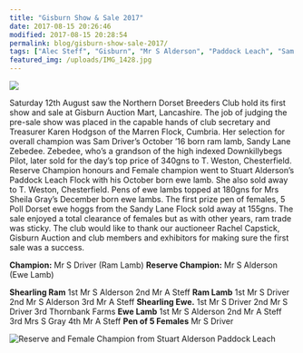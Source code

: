 ```yaml
---
title: "Gisburn Show & Sale 2017"
date: 2017-08-15 20:26:46
modified: 2017-08-15 20:28:54
permalink: blog/gisburn-show-sale-2017/
tags: ["Alec Steff", "Gisburn", "Mr S Alderson", "Paddock Leach", "Sam Driver", "Sandy Lane", "Show", "Thornbank"]
featured_img: /uploads/IMG_1428.jpg
---
```


![](/uploads/IMG_1428.jpg)

Saturday 12th August saw the Northern Dorset Breeders Club hold its first show and sale at Gisburn Auction Mart, Lancashire. The job of judging the pre-sale show was placed in the capable hands of club secretary and Treasurer Karen Hodgson of the Marren Flock, Cumbria. Her selection for overall champion was Sam Driver’s October ’16 born ram lamb, Sandy Lane Zebedee. Zebedee, who’s a grandson of the high indexed Downkillybegs Pilot, later sold for the day’s top price of 340gns to T. Weston, Chesterfield. Reserve Champion honours and Female champion went to Stuart Alderson’s Paddock Leach Flock with his October born ewe lamb. She also sold away to T. Weston, Chesterfield. Pens of ewe lambs topped at 180gns for Mrs Sheila Gray’s December born ewe lambs. The first prize pen of females, 5 Poll Dorset ewe hoggs from the Sandy Lane Flock sold away at 155gns. The sale enjoyed a total clearance of females but as with other years, ram trade was sticky.
The club would like to thank our auctioneer Rachel Capstick, Gisburn Auction and club members and exhibitors for making sure the first sale was a success.

**Champion:** Mr S Driver (Ram Lamb)
**Reserve Champion:** Mr S Alderson (Ewe Lamb)

**Shearling Ram** 1st Mr S Alderson 2nd Mr A Steff
**Ram Lamb** 1st Mr S Driver 2nd Mr S Alderson 3rd Mr A Steff
**Shearling Ewe.** 1st Mr S Driver 2nd Mr S Driver 3rd Thornbank Farms
**Ewe Lamb** 1st Mr S Alderson 2nd Mr A Steff 3rd Mrs S Gray 4th Mr A Steff
**Pen of 5 Females** Mr S Driver

![Reserve and Female Champion from Stuart Alderson Paddock Leach](/uploads/IMG_1429.jpg)
